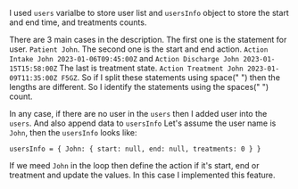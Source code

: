 I used `users` varialbe to store user list and `usersInfo` object to store the start and end time, and treatments counts.

There are 3 main cases in the description.
The first one is the statement for user. `Patient John`.
The second one is the start and end action. `Action Intake John 2023-01-06T09:45:00Z` and `Action Discharge John 2023-01-15T15:58:00Z`
The last is treatment state. `Action Treatment John 2023-01-09T11:35:00Z F5GZ`.
So if I split these statements using space(" ") then the lengths are different. So I identify the statements using the spaces(" ") count.

In any case, if there are no user in the `users` then I added user into the `users`. And also append data to `usersInfo`
Let's assume the user name is `John`, then the `usersInfo` looks like:

`usersInfo = { John: { start: null, end: null, treatments: 0 } }`

If we meed `John` in the loop then define the action if it's start, end or treatment and update the values. In this case I implemented this feature.
